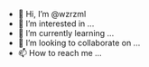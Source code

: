 - 👋 Hi, I’m @wzrzml
- 👀 I’m interested in ...
- 🌱 I’m currently learning ...
- 💞️ I’m looking to collaborate on ...
- 📫 How to reach me ...

<!---
wzrzml/wzrzml is a ✨ special ✨ repository because its `README.md` (this file) appears on your GitHub profile.
You can click the Preview link to take a look at your changes.
--->

